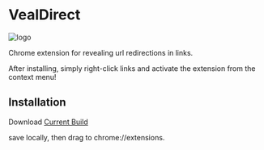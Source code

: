 VealDirect
==========

 ![logo](https://raw.github.com/tmr232/VealDirect/master/Veal128.png) 

Chrome extension for revealing url redirections in links.

After installing, simply right-click links and activate the extension from the context menu!

## Installation

Download [Current Build](http://wikisend.com/download/440694/VealDirect.crx)

save locally, then drag to chrome://extensions.
